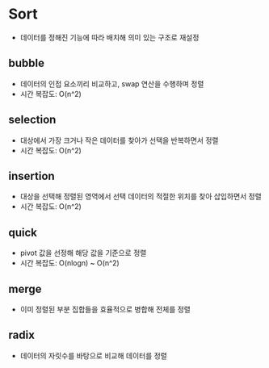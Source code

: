 # Sort

- 데이터를 정해진 기능에 따라 배치해 의미 있는 구조로 재설정

## bubble

- 데이터의 인접 요소끼리 비교하고, swap 연산을 수행하며 정렬
- 시간 복잡도: O(n^2)

## selection

- 대상에서 가장 크거나 작은 데이터를 찾아가 선택을 반복하면서 정렬
- 시간 복잡도: O(n^2)

## insertion

- 대상을 선택해 정렬된 영역에서 선택 데이터의 적절한 위치를 찾아 삽입하면서 정렬
- 시간 복잡도: O(n^2)

## quick

- pivot 값을 선정해 해당 값을 기준으로 정렬
- 시간 복잡도: O(nlogn) ~ O(n^2)

## merge

- 이미 정렬된 부분 집합들을 효율적으로 병합해 전체를 정렬

## radix

- 데이터의 자릿수를 바탕으로 비교해 데이터를 정렬

